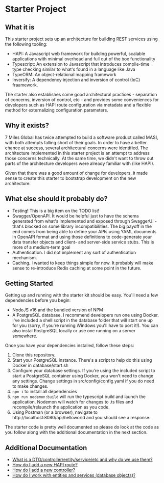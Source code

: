 # Starter Project

## What it is  
This starter project sets up an architecture for building REST services using the following tooling:
- HAPI:  A Javascript web framework for building powerful, scalable applications with minimal overhead and full out of the box functionality
- Typescript:  An extension to Javascript that introduces compile-time type checking similar to what's found in a language like Java
- TypeORM:  An object-relational mapping framework
- Inversify:  A dependency injection and inversion of control (IoC) fraamework.

The starter also establishes some good architectural practices - separation of concerns, inversion of control, etc - and provides some conveniences for developers such as HAPI route configuration via metadata and a flexible method for externalizing configuration parameters.

## Why it exists?
7 Miles Global has twice attempted to build a software product called MASI, with both attempts falling short of their goals.  In order to have a better chance at success, several architectural concerns were identified.  The architecture implemented in this starter project is an attempt to address those concerns technically.  At the same time, we didn't want to throw out parts of the architecture developers were already familiar with (like HAPI).

Given that there was a good amount of change for developers, it made sense to create this starter to bootstrap development on the new architecture.

## What else should it probably do?
- Testing!  This is a big item on the TODO list!
- Swagger/OpenAPI.  It would be helpful just to have the schema generated from what's implemented and exposed through SwaggerUI - that's blocked on some library incompatibilities.  The big payoff in the end comes from being able to define your APIs using YAML documents in OpenAPI format and using those definitions to code-generate your data transfer objects and client- and server-side service stubs.  This is more of a medium-term goal
- Authentication.  I did not implement any sort of authentication mechanism.
- Caching.  I wanted to keep things simple for now.  It probably will make sense to re-introduce Redis caching at some point in the future.

## Getting Started
Getting up and running with the starter kit should be easy.  You'll need a few dependencies before you begin:
- NodeJS v16 and the bundled version of NPM
- A PostgreSQL database.  I recommend developers run one using Docker.  I've included a shell script in the database folder that will start one up for you (sorry, if you're running Windows you'll have to port it!).  You can also instal PostgreSQL locally or use one running on a server somewhere.

Once you have your dependencies installed, follow these steps:
1. Clone this repository.
1. Start your PostgreSQL instance.  There's a script to help do this using Docker in database/start.sh
1. Configure your database settings.  If you're using the included script to start a PostgreSQL container using Docker, you won't need to change any settings.  Change settings in src/config/config.yaml if you do need to make changes.
1. ```npm i``` to install all dependencies
1. ```npm run nodemon:build``` will run the typescript build and launch the application.  Nodemon will watch for changes to .ts files and recompile/relaunch the application as you code.
1. Using Postman (or a browser), navigate to http://localhost:8080/api/helloworld and you should see a response.

The starter code is pretty well documented so please do look at the code as you follow along with the additional documentation in the next section.

## Additional Documentation

- [What is a DTO/controller/entity/service/etc and why do we use them?](what-is-this.md)
- [How do I add a new HAPI route?](add-hapi-route.md)
- [How do I add a new controller?](add-controller.md)
- [How do I work with entities and services (database objects)?](working-with-entities-services.md)
